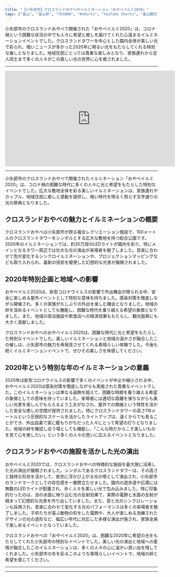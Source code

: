 ```yaml
---
title: "【小矢部市】クロスランドおやべのイルミネーション『おやべイルミ2020』"
tags: ["富山", "富山県", "TOYAMA", "#shorts", "YouTube Shorts", "富山観光", "富山旅行", "北陸観光", "小矢部市", "県西部", "富山県の観光スポット", "富山県でおすすめの場所", "富山県の見どころ"]
---
```


小矢部市のクロスランドおやべで開催された「おやべイルミ2020」は、コロナ禍という困難な状況の中でも人々に希望と癒しを届けてくれた心温まるイルミネーションイベントでした。クロスランドタワーを中心とした園内全体が美しい光で彩られ、暗いニュースが多かった2020年に明るい光をもたらしてくれる特別な催しとなりました。地域住民にとっては貴重な楽しみとなり、家族連れから恋人同士まで多くの人々がこの美しい光の世界に心を癒されました。

---

<!-- 🎥 YouTube動画埋め込み -->
<iframe width="560" height="315" src="https://www.youtube.com/embed/mlTLMYgjD_Q" title="YouTube video player" frameborder="0" allowfullscreen></iframe>

---

小矢部市のクロスランドおやべで開催されたイルミネーション「おやべイルミ2020」は、コロナ禍の困難な時代に多くの人々に光と希望をもたらした特別なイベントでした。広大な敷地全体を彩る美しいイルミネーションは、家族連れやカップル、地域住民に癒しと感動を提供し、暗い時代を明るく照らす文字通りの光の祭典となりました。

## クロスランドおやべの魅力とイルミネーションの概要

クロスランドおやべは小矢部市が誇る複合レクリエーション施設で、100メートルのクロスランドタワーをシンボルとする広大な敷地を持つ総合公園です。2020年のイルミネーションでは、約30万球のLEDライトが園内を彩り、特にメインとなるタワー周辺では壮大な光の演出が来場者を魅了しました。音楽に合わせて色が変化するシンクロイルミネーションや、プロジェクションマッピングなども取り入れられ、最新の技術を駆使した幻想的な光景が展開されました。

## 2020年特別企画と地域への影響

おやべイルミ2020は、新型コロナウイルスの影響で外出機会が限られる中、安全に楽しめる屋外イベントとして特別な意味を持ちました。感染対策を徹底しながら開催され、多くの家族が久しぶりの外出を楽しむ機会となりました。地域の絆を深めるイベントとしても機能し、困難な時代を乗り越える希望の象徴となりました。また、地域の宿泊施設や飲食店への経済効果ももたらし、観光振興にも大きく貢献しました。

クロスランドおやべのおやべイルミ2020は、困難な時代に光と希望をもたらした特別なイベントでした。美しいイルミネーションと地域の温かさが融合したこの催しは、小矢部市の魅力を再発見させてくれる素晴らしい体験でした。今後も続くイルミネーションイベントで、ぜひその美しさを体感してください。

## 2020年という特別な年のイルミネーションの意義

2020年は新型コロナウイルスの影響で多くのイベントが中止や縮小される中、おやべイルミ2020は感染対策を徹底しながらも実施された貴重なイベントでした。このイルミネーションは単なる装飾を超えて、困難な時期を乗り越える希望の象徴としての意味を持っていました。来場者には適切な距離を保ちながらも美しい光景を楽しんでもらえるよう工夫がなされ、屋外での開催という特性を活かした安全な癒しの空間が提供されました。特にクロスランドタワーの高さ118メートルという圧倒的なスケールを活かしたライトアップは、遠くからでも見ることができ、外出自粛で家に籠もりがちだった人々にとって希望の灯りとなりました。地域の絆を確認し合う場としても機能し、「こんな時だからこそ美しいものを見て心を癒したい」という多くの人々の思いに応えるイベントとなりました。

## クロスランドおやべの施設を活かした光の演出

おやべイルミ2020では、クロスランドおやべの特徴的な施設を最大限に活用した光の演出が展開されました。シンボルであるクロスランドタワーは、その高さと独特な形状を活かして、夜空に浮かび上がる光の塔として演出され、小矢部市のランドマークとしての存在感を一層際立たせました。園内の遊歩道や広場には無数のLEDライトが配置され、歩く人々を美しい光で包み込みました。特に印象的だったのは、池の水面に映り込む光の反射効果で、実際の電飾と水面の反射が相まって幻想的な光景を作り出していました。また、音と光のシンクロレーションも採用され、音楽に合わせて変化する光のパフォーマンスは多くの来場者を魅了しました。子供たちが喜ぶ動物の形をした電飾や、大人が楽しめる洗練されたデザインの光の造形など、幅広い年代に対応した多様な演出が施され、家族全員で楽しめるイベントとなっていました。

クロスランドおやべの「おやべイルミ2020」は、困難な2020年に希望の光をもたらしてくれた小矢部市の特別なイベントでした。美しい光の演出と地域への愛情が融合したこのイルミネーションは、多くの人々の心に温かい思い出を残してくれました。小矢部市の冬を彩るこのような素晴らしいイベントで、地域の絆と希望を感じてください。

---

<!-- 🗺 Googleマップ（自動表示: page.tsxで地域名から自動生成） -->

<!-- 📍 宿泊リンク（自動表示: page.tsxで地域別リンクを自動生成）
     - タイトルから地域名を抽出
     - JTB / 楽天トラベル / じゃらん / 一休.com 対応
     - 環境変数でプロバイダー切替可能
-->

<!-- 📚 関連記事（自動表示: page.tsxで同カテゴリから2件自動選択） -->

<!-- 🏷️ タグ（自動表示: page.tsxで記事最下部に自動配置） -->

---

<!--
【記事文字数ルール】
- 基本文字数: 最低1000文字以上
- 推奨文字数: 1000〜1500文字（スマホ読みやすさ最優先）
- 上限なし: 情報量的に必要な場合は1500文字や2000文字を超えても良い
- 判断基準: 読者にとって価値ある情報を過不足なく提供できる文字数

【記事構成の最終形】
1. タイトル・動画・本文
2. まとめ
3. Googleマップ（見出しなし、マップのみ自動表示）
4. **宿泊リンク（地域別自動生成）** ← 2025年10月7日追加
5. 関連記事（H3、同カテゴリから2件自動選択）
6. タグ（記事最下部に自動表示）
7. ナビゲーションボタン

【宿泊リンクシステム仕様】
- タイトルから地域名を自動抽出（【〇〇市】形式優先）
- 北陸地方地域辞書: 富山/石川/福井の主要都市対応
- 対応プロバイダー: JTB（既定）/ 楽天トラベル / じゃらん / 一休.com
- 環境変数で切替: NEXT_PUBLIC_DEFAULT_TRAVEL_PROVIDER
- URLテンプレート: 地域名自動エンコード + アフィリエイトID挿入
- 配置位置: Googleマップ直後、関連記事より前

【自動生成セクション】
※以下はpage.tsxで自動生成されるため、記事本文には含めない
- Googleマップ: タイトル【】内の地域名から生成
- 宿泊リンク: 地域名抽出 → Deeplink生成 → スタイル適用
- 関連記事: 同カテゴリから2件を自動選択・リンク化
- タグ: 記事データから最下部に自動配置

【削除済みセクション】
※アクセス方法・周辺情報・公式リンクセクションは不要（2025年10月5日削除）

【AdSense・アフィリエイト】
- Google AdSense: 全ページ自動読み込み（layout.tsx）
- アフィリエイトスクリプト: AffilScript（layout.tsx）
- data-affil属性での動的リンク変換機能あり（現在は宿泊リンクで代替）

【最終更新】2025年10月7日 - 地域別宿泊リンク自動生成システム実装
-->
